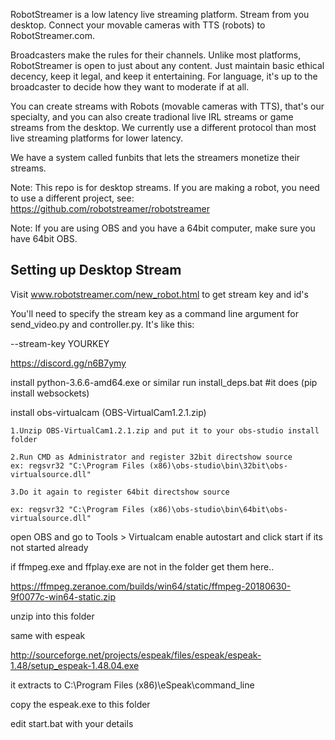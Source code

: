 RobotStreamer is a low latency live streaming platform. Stream from you desktop. Connect your movable cameras with TTS (robots) to RobotStreamer.com.

Broadcasters make the rules for their channels. Unlike most platforms, RobotStreamer is open to just about any content. Just maintain basic ethical decency, keep it legal, and keep it entertaining. For language, it's up to the broadcaster to decide how they want to moderate if at all.

You can create streams with Robots (movable cameras with TTS), that's our specialty, and you can also create tradional live IRL streams or game streams from the desktop. We currently use a different protocol than most live streaming platforms for lower latency.

We have a system called funbits that lets the streamers monetize their streams.

Note: This repo is for desktop streams. If you are making a robot, you need to use a different project, see: https://github.com/robotstreamer/robotstreamer

Note: If you are using OBS and you have a 64bit computer, make sure you have 64bit OBS.


<h2>Setting up Desktop Stream</h2>

Visit www.robotstreamer.com/new_robot.html to get stream key and id's

You'll need to specify the stream key as a command line argument for send_video.py and controller.py. It's like this:

--stream-key YOURKEY



https://discord.gg/n6B7ymy


install python-3.6.6-amd64.exe or similar
run install_deps.bat #it does (pip install websockets)

install obs-virtualcam (OBS-VirtualCam1.2.1.zip)

	1.Unzip OBS-VirtualCam1.2.1.zip and put it to your obs-studio install folder
	
	2.Run CMD as Administrator and register 32bit directshow source
	ex: regsvr32 "C:\Program Files (x86)\obs-studio\bin\32bit\obs-virtualsource.dll"
	
	3.Do it again to register 64bit directshow source
	
	ex: regsvr32 "C:\Program Files (x86)\obs-studio\bin\64bit\obs-virtualsource.dll"



open OBS and go to Tools > Virtualcam
	enable autostart and click start if its not started already



if ffmpeg.exe and ffplay.exe are not in the folder get them here..

https://ffmpeg.zeranoe.com/builds/win64/static/ffmpeg-20180630-9f0077c-win64-static.zip

unzip into this folder

same with espeak

http://sourceforge.net/projects/espeak/files/espeak/espeak-1.48/setup_espeak-1.48.04.exe

it extracts to C:\Program Files (x86)\eSpeak\command_line


copy the espeak.exe to this folder


edit start.bat with your details



